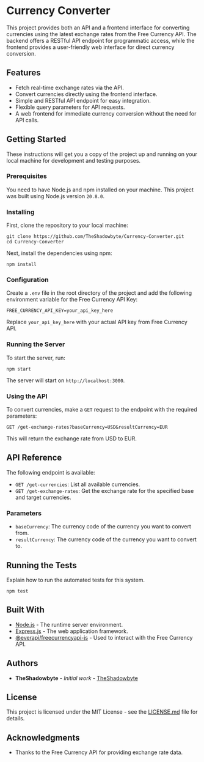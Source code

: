 # Currency Converter

This project provides both an API and a frontend interface for converting currencies using the latest exchange rates from the Free Currency API. The backend offers a RESTful API endpoint for programmatic access, while the frontend provides a user-friendly web interface for direct currency conversion.

## Features

- Fetch real-time exchange rates via the API.
- Convert currencies directly using the frontend interface.
- Simple and RESTful API endpoint for easy integration.
- Flexible query parameters for API requests.
- A web frontend for immediate currency conversion without the need for API calls.

## Getting Started

These instructions will get you a copy of the project up and running on your local machine for development and testing purposes.

### Prerequisites

You need to have Node.js and npm installed on your machine. This project was built using Node.js version `20.8.0`.

### Installing

First, clone the repository to your local machine:

    git clone https://github.com/TheShadowbyte/Currency-Converter.git
    cd Currency-Converter

Next, install the dependencies using npm:

    npm install

### Configuration

Create a `.env` file in the root directory of the project and add the following environment variable for the Free Currency API Key:

    FREE_CURRENCY_API_KEY=your_api_key_here

Replace `your_api_key_here` with your actual API key from Free Currency API.

### Running the Server

To start the server, run:

    npm start

The server will start on `http://localhost:3000`.

### Using the API

To convert currencies, make a `GET` request to the endpoint with the required parameters:

    GET /get-exchange-rates?baseCurrency=USD&resultCurrency=EUR

This will return the exchange rate from USD to EUR.

## API Reference

The following endpoint is available:

- `GET /get-currencies`: List all available currencies.
- `GET /get-exchange-rates`: Get the exchange rate for the specified base and target currencies.

### Parameters

- `baseCurrency`: The currency code of the currency you want to convert from.
- `resultCurrency`: The currency code of the currency you want to convert to.

## Running the Tests

Explain how to run the automated tests for this system.

    npm test

## Built With

- [Node.js](https://nodejs.org/) - The runtime server environment.
- [Express.js](https://expressjs.com/) - The web application framework.
- [@everapi/freecurrencyapi-js](https://github.com/link-to/freecurrencyapi-js) - Used to interact with the Free Currency API.

## Authors

- **TheShadowbyte** - *Initial work* - [TheShadowbyte](https://github.com/TheShadowbyte)

## License

This project is licensed under the MIT License - see the [LICENSE.md](LICENSE.md) file for details.

## Acknowledgments

- Thanks to the Free Currency API for providing exchange rate data.
